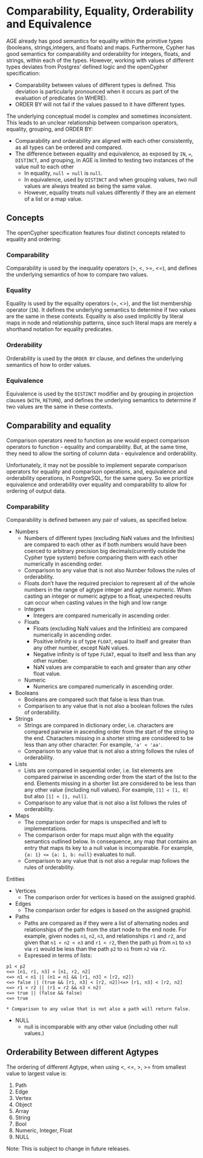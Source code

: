 # Comparability, Equality, Orderability and Equivalence

AGE already has good semantics for equality within the primitive types (booleans, strings,integers, and floats) and maps. Furthermore, Cypher has good semantics for comparability and orderability for integers, floats, and strings, within each of the types. However, working with values of different types deviates from Postgres’ defined logic and the openCypher specification:



* Comparability between values of different types is defined. This deviation is particularly pronounced when it occurs as part of the evaluation of predicates (in WHERE).
* ORDER BY will not fail if the values passed to it have different types.

The underlying conceptual model is complex and sometimes inconsistent. This leads to an unclear relationship between comparison operators, equality, grouping, and ORDER BY:
* Comparability and orderability are aligned with each other consistently, as all types can be ordered and compared.
* The difference between equality and equivalence, as exposed by `IN`, `=`, `DISTINCT`, and grouping, in AGE is limited to testing two instances of the value null to each other
    * In equality, `null = null` is `null`.
    * In equivalence, used by `DISTINCT` and when grouping values, two null values are always treated as being the same value.
    * However, equality treats null values differently if they are an element of a list or a map value.

## Concepts

The openCypher specification features four distinct concepts related to equality and ordering:


### Comparability

Comparability is used by the inequality operators (>, &lt;, >=, &lt;=), and defines the underlying semantics of how to compare two values.


### Equality

Equality is used by the equality operators (=, &lt;>), and the list membership operator (`IN`). It defines the underlying semantics to determine if two values are the same in these contexts. Equality is also used implicitly by literal maps in node and relationship patterns, since such literal maps are merely a shorthand notation for equality predicates.


### Orderability

Orderability is used by the `ORDER BY` clause, and defines the underlying semantics of how to order values.


### Equivalence

Equivalence is used by the `DISTINCT` modifier and by grouping in projection clauses (`WITH`, `RETURN`), and defines the underlying semantics to determine if two values are the same in these contexts.

## Comparability and equality

Comparison operators need to function as one would expect comparison operators to function - equality and comparability. But, at the same time, they need to allow the sorting of column data - equivalence and orderability.

Unfortunately, it may not be possible to implement separate comparison operators for equality and comparison operations, and, equivalence and orderability operations, in PostgreSQL, for the same query. So we prioritize equivalence and orderability over equality and comparability to allow for ordering of output data.


### Comparability

Comparability is defined between any pair of values, as specified below.

* Numbers 
    * Numbers of different types (excluding NaN values and the Infinities) are compared to each other as if both numbers would have been coerced to arbitrary precision big decimals(currently outside the Cypher type system) before comparing them with each other numerically in ascending order.
    * Comparison to any value that is not also Number follows the rules of orderability.
    * Floats don’t have the required precision to represent all of the whole numbers in the range of agtype integer and agtype numeric. When casting an integer or numeric agtype to a float, unexpected results can occur when casting values in the high and low range
    * Integers
        * Integers are compared numerically in ascending order.
    * Floats
        * Floats (excluding NaN values and the Infinities) are compared numerically in ascending order.
        * Positive infinity is of type `FLOAT`, equal to itself and greater than any other number, except NaN values.
        * Negative infinity is of type `FLOAT`, equal to itself and less than any other number.
        * NaN values are comparable to each and greater than any other float value.
    * Numeric
        * Numerics are compared numerically in ascending order.
* Booleans
    * Booleans are compared such that false is less than true.
    * Comparison to any value that is not also a boolean follows the rules of orderability.
* Strings
    * Strings are compared in dictionary order, i.e. characters are compared pairwise in ascending order from the start of the string to the end. Characters missing in a shorter string are considered to be less than any other character. For example, `'a' < 'aa'`.
    * Comparison to any value that is not also a string follows the rules of orderability.
* Lists
    * Lists are compared in sequential order, i.e. list elements are compared pairwise in ascending order from the start of the list to the end. Elements missing in a shorter list are considered to be less than any other value (including null values). For example, `[1] < [1, 0]` but also `[1] < [1, null]`.
    * Comparison to any value that is not also a list follows the rules of orderability.
* Maps
    * The comparison order for maps is unspecified and left to implementations.
    * The comparison order for maps must align with the equality semantics outlined below. In consequence, any map that contains an entry that maps its key to a null value is incomparable. For example, `{a: 1} <= {a: 1, b: null}` evaluates to null.
    * Comparison to any value that is not also a regular map follows the rules of orderability.

Entities
* Vertices
    * The comparison order for vertices is based on the assigned graphid.
* Edges
    * The comparison order for edges is based on the assigned graphid.
* Paths
    * Paths are compared as if they were a list of alternating nodes and relationships of the path from the start node to the end node. For example, given nodes `n1`, `n2`, `n3`, and relationships `r1` and `r2`, and given that `n1 < n2 < n3` and `r1 < r2`, then the path `p1` from `n1` to `n3` via `r1` would be less than the path `p2` to `n1` from `n2` via `r2`. 
    * Expressed in terms of lists: 
```
p1 < p2
<=> [n1, r1, n3] < [n1, r2, n2]
<=> n1 < n1 || (n1 = n1 && [r1, n3] < [r2, n2])
<=> false || (true && [r1, n3] < [r2, n2])<=> [r1, n3] < [r2, n2]
<=> r1 < r2 || (r1 = r2 && n3 < n2)
<=> true || (false && false)
<=> true
```
    * Comparison to any value that is not also a path will return false.
* NULL
    * null is incomparable with any other value (including other null values.)


## Orderability Between different Agtypes

The ordering of different Agtype, when using &lt;, &lt;=, >, >= from smallest value to largest value is: 

1. Path
2. Edge
3. Vertex
4. Object
5. Array
6. String
7. Bool
8. Numeric, Integer, Float
9. NULL

Note: This is subject to change in future releases.


